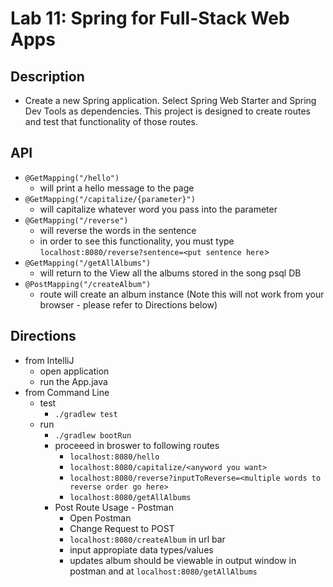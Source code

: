 # Lab 11: Spring for Full-Stack Web Apps

## Description
- Create a new Spring application. Select Spring Web Starter and Spring Dev Tools as dependencies. This project is designed to create routes and test that functionality of those routes. 

## API
- ```@GetMapping("/hello")```
  - will print a hello message to the page
- ```@GetMapping("/capitalize/{parameter}")```
  - will capitalize whatever word you pass into the parameter
- ```@GetMapping("/reverse")```
  - will reverse the words in the sentence
  - in order to see this functionality, you must type ```localhost:8080/reverse?sentence=<put sentence here```>
- ```@GetMapping("/getAllAlbums")```
  - will return to the View all the albums stored in the song psql DB
- ```@PostMapping("/createAlbum")```
  - route will create an album instance (Note this will not work from your browser - please refer to Directions below)

## Directions
- from IntelliJ
  - open application
  - run the App.java
- from Command Line
  - test
    - ```./gradlew test```
  - run
    - ```./gradlew bootRun```
    - proceeed in broswer to following routes
      - ```localhost:8080/hello```
      - ```localhost:8080/capitalize/<anyword you want>```
      - ```localhost:8080/reverse?inputToReverse=<multiple words to reverse order go here>```
      - ```localhost:8080/getAllAlbums```
    - Post Route Usage - Postman
      - Open Postman
      - Change Request to POST
      - ```localhost:8080/createAlbum``` in url bar
      - input appropiate data types/values
      - updates album should be viewable in output window in postman and at ```localhost:8080/getAllAlbums```
